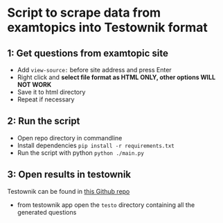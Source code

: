 # Script to scrape data from examtopics into Testownik format

## 1: Get questions from examtopic site
- Add ```view-source:``` before site address and press Enter
- Right click and **select file format as HTML ONLY, other options WILL NOT WORK**
- Save it to html directory
- Repeat if necessary

## 2: Run the script
- Open repo directory in commandline
- Install dependencies
```pip install -r requirements.txt```
- Run the script with python
```python ./main.py```

## 3: Open results in testownik
Testownik can be found in [this Github repo](https://github.com/kumalg/testownik-electron)
- from testownik app open the ```testo``` directory containing all the generated questions

